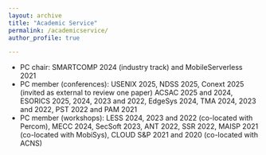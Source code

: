 ```yaml
---
layout: archive
title: "Academic Service"
permalink: /academicservice/
author_profile: true

---
```


* PC chair: SMARTCOMP 2024 (industry track) and MobileServerless 2021
* PC member (conferences): USENIX 2025, NDSS 2025, Conext 2025 (invited as external to review one paper) ACSAC 2025 and 2024, ESORICS 2025, 2024, 2023 and 2022, EdgeSys 2024, TMA 2024, 2023 and 2022, PST 2022 and PAM 2021
* PC member (workshops): LESS 2024, 2023 and 2022 (co-located with Percom), MECC 2024, SecSoft 2023, ANT 2022, SSR 2022, MAISP 2021 (co-located with MobiSys), CLOUD S&P 2021 and 2020 (co-located with ACNS)
